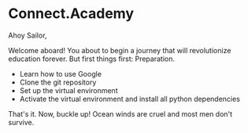 Connect.Academy
===============

Ahoy Sailor,

Welcome aboard! You about to begin a journey that will revolutionize education forever. But first things first: Preparation.

- Learn how to use Google
- Clone the git repository
- Set up the virtual environment
- Activate the virtual environment and install all python dependencies

That's it. Now, buckle up! Ocean winds are cruel and most men don't survive.
